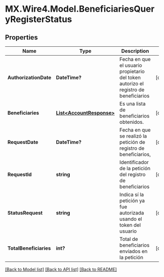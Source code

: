 # MX.Wire4.Model.BeneficiariesQueryRegisterStatus
## Properties

Name | Type | Description | Notes
------------ | ------------- | ------------- | -------------
**AuthorizationDate** | **DateTime?** | Fecha en que el usuario propietario del token autorizo el registro de beneficiarios | [optional] 
**Beneficiaries** | [**List&lt;AccountResponse&gt;**](AccountResponse.md) | Es una lista de beneficiarios obtenidos. | [optional] 
**RequestDate** | **DateTime?** | Fecha en que se realizó la petición de registro de beneficiarios,  | [optional] 
**RequestId** | **string** | Identificador de la petición del registro de beneficiarios | [optional] 
**StatusRequest** | **string** | Indica sí la petición ya fue autorizada usando el token del usuario | [optional] 
**TotalBeneficiaries** | **int?** | Total de beneficiarios enviados en la petición | [optional] 

[[Back to Model list]](../README.md#documentation-for-models) [[Back to API list]](../README.md#documentation-for-api-endpoints) [[Back to README]](../README.md)

